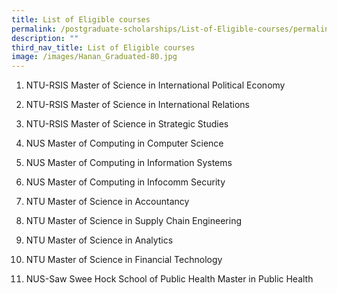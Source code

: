 ```yaml
---
title: List of Eligible courses
permalink: /postgraduate-scholarships/List-of-Eligible-courses/permalink
description: ""
third_nav_title: List of Eligible courses
image: /images/Hanan_Graduated-80.jpg
---
```


1. NTU-RSIS Master of Science in
 International Political Economy
 
4. NTU-RSIS Master of Science in
International Relations
 
7. NTU-RSIS Master of Science in Strategic Studies

1. NUS Master of Computing in Computer Science
2. NUS Master of Computing in Information Systems
3. NUS Master of Computing in Infocomm Security
4. NTU Master of Science in Accountancy
5. NTU Master of Science in Supply Chain Engineering
6. NTU Master of Science in Analytics
7. NTU Master of Science in Financial Technology
8. NUS-Saw Swee Hock School of Public Health Master in Public Health